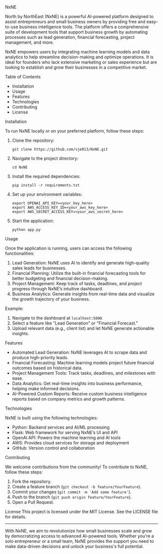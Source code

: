NxNE

North by NorthEast (NxNE) is a powerful AI-powered platform designed to assist entrepreneurs and small business owners by providing free and easy-to-use business intelligence tools. The platform offers a comprehensive suite of development tools that support business growth by automating processes such as lead generation, financial forecasting, project management, and more.

NxNE empowers users by integrating machine learning models and data analytics to help streamline decision-making and optimize operations. It is ideal for founders who lack extensive marketing or sales experience but are looking to establish and grow their businesses in a competitive market.

 Table of Contents
- Installation
- Usage
- Features
- Technologies
- Contributing
- License

 Installation


To run NxNE locally or on your preferred platform, follow these steps:

1. Clone the repository:
   ```
   git clone https://github.com/vje013/NxNE.git
   ```
2. Navigate to the project directory:
   ```
   cd NxNE
   ```
3. Install the required dependencies:
   ```
   pip install -r requirements.txt
   ```
4. Set up your environment variables:
   ```
   export OPENAI_API_KEY=<your_key_here>
   export AWS_ACCESS_KEY_ID=<your_aws_key_here>
   export AWS_SECRET_ACCESS_KEY=<your_aws_secret_here>
   ```
5. Start the application:
   ```
   python app.py
   ```

 Usage
 
Once the application is running, users can access the following functionalities:
1. Lead Generation: NxNE uses AI to identify and generate high-quality sales leads for businesses.
2. Financial Planning: Utilize the built-in financial forecasting tools for better budgeting and financial decision-making.
3. Project Management: Keep track of tasks, deadlines, and project progress through NxNE’s intuitive dashboard.
4. Business Analytics: Generate insights from real-time data and visualize the growth trajectory of your business.

Example:
1. Navigate to the dashboard at `localhost:5000`.
2. Select a feature like "Lead Generation" or "Financial Forecast."
3. Upload relevant data (e.g., client list) and let NxNE generate actionable insights.

 Features
 
- Automated Lead Generation: NxNE leverages AI to scrape data and produce high-priority leads.
- Financial Forecasting: Machine learning models project future financial outcomes based on historical data.
- Project Management Tools: Track tasks, deadlines, and milestones with ease.
- Data Analytics: Get real-time insights into business performance, helping make informed decisions.
- AI-Powered Custom Reports: Receive custom business intelligence reports based on company metrics and growth patterns.

 Technologies
 
NxNE is built using the following technologies:
- Python: Backend services and AI/ML processing
- Flask: Web framework for serving NxNE’s UI and API
- OpenAI API: Powers the machine learning and AI tools
- AWS: Provides cloud services for storage and deployment
- GitHub: Version control and collaboration

 Contributing
 
We welcome contributions from the community! To contribute to NxNE, follow these steps:

1. Fork the repository.
2. Create a feature branch (`git checkout -b feature/YourFeature`).
3. Commit your changes (`git commit -m 'Add some feature'`).
4. Push to the branch (`git push origin feature/YourFeature`).
5. Open a Pull Request.

 License
This project is licensed under the MIT License. See the LICENSE file for details.

---

With NxNE, we aim to revolutionize how small businesses scale and grow by democratizing access to advanced AI-powered tools. Whether you're a solo entrepreneur or a small team, NxNE provides the support you need to make data-driven decisions and unlock your business's full potential.
